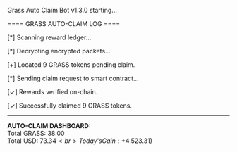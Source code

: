 Grass Auto Claim Bot v1.3.0 starting...

==== GRASS AUTO-CLAIM LOG ====

[*] Scanning reward ledger...

[*] Decrypting encrypted packets...

[+] Located 9 GRASS tokens pending claim.

[*] Sending claim request to smart contract...

[✓] Rewards verified on-chain.

[✓] Successfully claimed 9 GRASS tokens.

------------------------------------

**AUTO-CLAIM DASHBOARD:** <br>
Total GRASS: 38.00<br>
Total USD: $73.34<br>
Today’s Gain: +4.52% ($3.31)<br>
